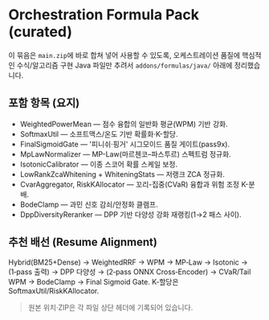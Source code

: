 # Orchestration Formula Pack (curated)

이 묶음은 `main.zip`에 바로 합쳐 넣어 사용할 수 있도록, 오케스트레이션 품질에 핵심적인 수식/알고리즘 구현 Java 파일만 추려서 `addons/formulas/java/` 아래에 정리했습니다.

## 포함 항목 (요지)
- WeightedPowerMean — 점수 융합의 일반화 평균(WPM) 기반 강화.
- SoftmaxUtil — 소프트맥스/온도 기반 확률화·K-할당.
- FinalSigmoidGate — '피니쉬·핑거' 시그모이드 품질 게이트(pass9x).
- MpLawNormalizer — MP-Law(마르첸코–파스투르) 스펙트럼 정규화.
- IsotonicCalibrator — 이종 스코어 확률 스케일 보정.
- LowRankZcaWhitening + WhiteningStats — 저랭크 ZCA 정규화.
- CvarAggregator, RiskKAllocator — 꼬리-집중(CVaR) 융합과 위험 조정 K-분배.
- BodeClamp — 과민 신호 감쇠/안정화 클램프.
- DppDiversityReranker — DPP 기반 다양성 강화 재랭킹(1→2 패스 사이).

## 추천 배선 (Resume Alignment)
Hybrid(BM25+Dense) → WeightedRRF → WPM → MP‑Law → Isotonic → (1‑pass 출력)
→ DPP 다양성 → (2‑pass ONNX Cross‑Encoder) → CVaR/Tail WPM → BodeClamp 
→ Final Sigmoid Gate. K‑할당은 SoftmaxUtil/RiskKAllocator.

> 원본 위치·ZIP은 각 파일 상단 헤더에 기록되어 있습니다.